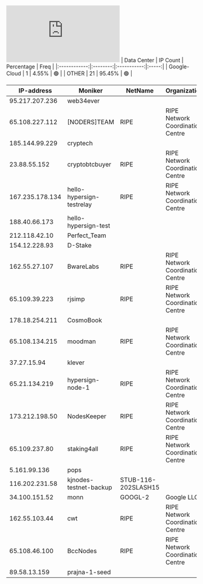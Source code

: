 ![Diagramm](https://github.com/obajay/StateSync-snapshots/blob/main/Projects/Hypersign/1/README.md)
| Data Center | IP Count | Percentage | Freq |
|:------------:|:--------:|:-----------:|:-----:|
| Google-Cloud | 1 | 4.55% | 🟢 |
| OTHER | 21 | 95.45% | 🟢 |

<!-- START_TABLE -->
| IP-address | Moniker | NetName | Organization |
|-------------|-------------|-------------|-------------|
| 95.217.207.236 | web34ever |  |  |
| 65.108.227.112 | [NODERS]TEAM | RIPE | RIPE Network Coordination Centre |
| 185.144.99.229 | cryptech |  |  |
| 23.88.55.152 | cryptobtcbuyer | RIPE | RIPE Network Coordination Centre |
| 167.235.178.134 | hello-hypersign-testrelay | RIPE | RIPE Network Coordination Centre |
| 188.40.66.173 | hello-hypersign-test |  |  |
| 212.118.42.10 | Perfect_Team |  |  |
| 154.12.228.93 | D-Stake |  |  |
| 162.55.27.107 | BwareLabs | RIPE | RIPE Network Coordination Centre |
| 65.109.39.223 | rjsimp | RIPE | RIPE Network Coordination Centre |
| 178.18.254.211 | CosmoBook |  |  |
| 65.108.134.215 | moodman | RIPE | RIPE Network Coordination Centre |
| 37.27.15.94 | klever |  |  |
| 65.21.134.219 | hypersign-node-1 | RIPE | RIPE Network Coordination Centre |
| 173.212.198.50 | NodesKeeper | RIPE | RIPE Network Coordination Centre |
| 65.109.237.80 | staking4all | RIPE | RIPE Network Coordination Centre |
| 5.161.99.136 | pops |  |  |
| 116.202.231.58 | kjnodes-testnet-backup | STUB-116-202SLASH15 |  |
| 34.100.151.52 | monn | GOOGL-2 | Google LLC |
| 162.55.103.44 | cwt | RIPE | RIPE Network Coordination Centre |
| 65.108.46.100 | BccNodes | RIPE | RIPE Network Coordination Centre |
| 89.58.13.159 | prajna-1-seed |  |  |

<!-- END_TABLE -->